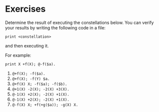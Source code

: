 # Exercises

Determine the result of executing the constellations below.
You can verify your results by writing the following code in a file:

```
print <constellation>
```

and then executing it.

For example:

```
print X +f(X); @-f($a).
```

1. `@+f(X); -f($a).`
2. `@+f(X); -f(Y) $a.`
3. `@+f(X) X; -f($a); -f($b).`
4. `@+1(X) -2(X); -2(X) +3(X).`
5. `@-1(X) +2(X); -2(X) +1(X).`
6. `@-1(X) +2(X); -2(X) +1(X).`
7. `@-f(X) X; +f(+g($a)); -g(X) X.`
